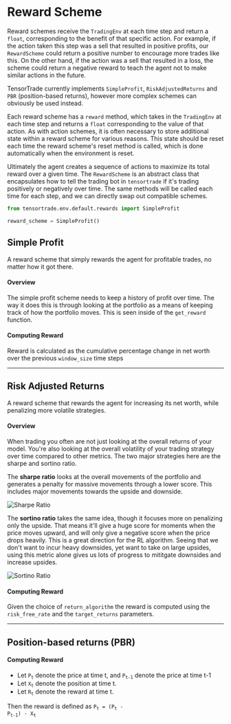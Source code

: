 # Reward Scheme

Reward schemes receive the `TradingEnv` at each time step and return a `float`, corresponding to the benefit of that specific action. For example, if the action taken this step was a sell that resulted in positive profits, our `RewardScheme` could return a positive number to encourage more trades like this. On the other hand, if the action was a sell that resulted in a loss, the scheme could return a negative reward to teach the agent not to make similar actions in the future.

TensorTrade currently implements `SimpleProfit`, `RiskAdjustedReturns` and `PBR` (position-based returns), however more complex schemes can obviously be used instead.

Each reward scheme has a `reward` method, which takes in the `TradingEnv` at each time step and returns a `float` corresponding to the value of that action. As with action schemes, it is often necessary to store additional state within a reward scheme for various reasons. This state should be reset each time the reward scheme's reset method is called, which is done automatically when the environment is reset.

Ultimately the agent creates a sequence of actions to maximize its total reward over a given time. The `RewardScheme` is an abstract class that encapsulates how to tell the trading bot in `tensortrade` if it's trading positively or negatively over time. The same methods will be called each time for each step, and we can directly swap out compatible schemes.

```python
from tensortrade.env.default.rewards import SimpleProfit

reward_scheme = SimpleProfit()
```


## Simple Profit
A reward scheme that simply rewards the agent for profitable trades, no matter how it got there.

#### Overview
The simple profit scheme needs to keep a history of profit over time. The way it does this is through looking at the portfolio as a means of keeping track of how the portfolio moves. This is seen inside of the `get_reward` function.

#### Computing Reward
Reward is calculated as the cumulative percentage change in net worth over the previous `window_size` time steps

<hr>

## Risk Adjusted Returns
A reward scheme that rewards the agent for increasing its net worth, while penalizing more volatile strategies.

#### Overview
When trading you often are not just looking at the overall returns of your model. You're also looking at the overall volatility of your trading strategy over time compared to other metrics. The two major strategies here are the sharpe and sortino ratio.

The **sharpe ratio** looks at the overall movements of the portfolio and generates a penalty for massive movements through a lower score. This includes major movements towards the upside and downside.

![Sharpe Ratio](../_static/images/sharpe.png)

The **sortino ratio** takes the same idea, though it focuses more on penalizing only the upside. That means it'll give a huge score for moments when the price moves upward, and will only give a negative score when the price drops heavily. This is a great direction for the RL algorithm. Seeing that we don't want to incur heavy downsides, yet want to take on large upsides, using this metric alone gives us lots of progress to mititgate downsides and increase upsides.

![Sortino Ratio](../_static/images/sortino.png)

#### Computing Reward
Given the choice of `return_algorithm` the reward is computed using the `risk_free_rate` and the `target_returns` parameters.

<hr>

## Position-based returns (PBR)

#### Computing Reward

* Let <code>P<sub>t</sub></code> denote the price at time t, and <code>P<sub>t-1</sub></code> denote the price at time t-1
* Let <code>X<sub>t</sub></code> denote the position at time t.
* Let <code>R<sub>t</sub></code> denote the reward at time t.

Then the reward is defined as <code>P<sub>t</sub> = (P<sub>t</sub> - P<sub>t-1</sub>) &middot; X<sub>t</sub></code>

